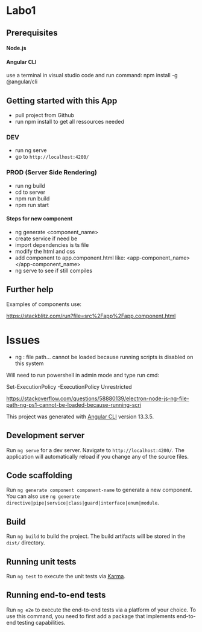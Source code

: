 # Labo1

## Prerequisites

#### Node.js
#### Angular CLI 
use a terminal in visual studio code and run command:
npm install -g @angular/cli

## Getting started with this App
- pull project from Github
- run npm install to get all ressources needed
### DEV
- run ng serve 
- go to `http://localhost:4200/`
### PROD (Server Side Rendering)
- run ng build
- cd to server
- npm run build
- npm run start
#### Steps for new component
- ng generate <component_name>
- create service if need be
- import dependencies is ts file
- modify the html and css
- add component to app.component.html like:
  <app-component_name></app-component_name>
- ng serve to see if still compiles

## Further help

Examples of components use:

https://stackblitz.com/run?file=src%2Fapp%2Fapp.component.html


# Issues


- ng : file path\... cannot be loaded because running scripts is disabled on this system

Will need to run powershell in admin mode and type run cmd: 

Set-ExecutionPolicy -ExecutionPolicy Unrestricted


https://stackoverflow.com/questions/58880139/electron-node-js-ng-file-path-ng-ps1-cannot-be-loaded-because-running-scri


This project was generated with [Angular CLI](https://github.com/angular/angular-cli) version 13.3.5.

## Development server

Run `ng serve` for a dev server. Navigate to `http://localhost:4200/`. The application will automatically reload if you change any of the source files.

## Code scaffolding

Run `ng generate component component-name` to generate a new component. You can also use `ng generate directive|pipe|service|class|guard|interface|enum|module`.

## Build

Run `ng build` to build the project. The build artifacts will be stored in the `dist/` directory.

## Running unit tests

Run `ng test` to execute the unit tests via [Karma](https://karma-runner.github.io).

## Running end-to-end tests

Run `ng e2e` to execute the end-to-end tests via a platform of your choice. To use this command, you need to first add a package that implements end-to-end testing capabilities.

